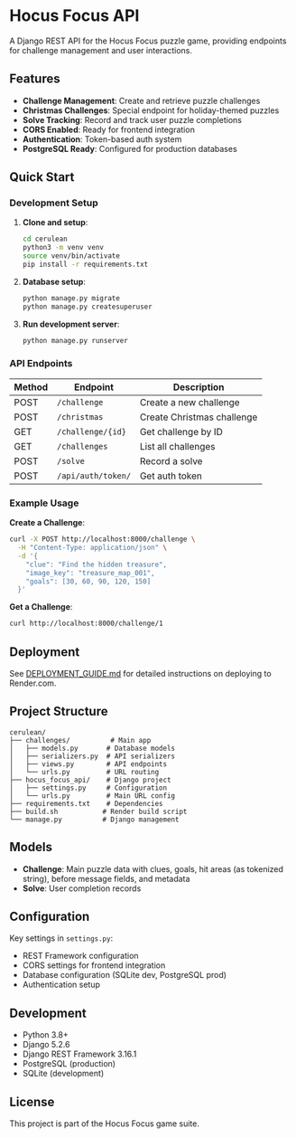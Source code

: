 # Hocus Focus API

A Django REST API for the Hocus Focus puzzle game, providing endpoints for challenge management and user interactions.

## Features

- **Challenge Management**: Create and retrieve puzzle challenges
- **Christmas Challenges**: Special endpoint for holiday-themed puzzles
- **Solve Tracking**: Record and track user puzzle completions
- **CORS Enabled**: Ready for frontend integration
- **Authentication**: Token-based auth system
- **PostgreSQL Ready**: Configured for production databases

## Quick Start

### Development Setup

1. **Clone and setup**:
   ```bash
   cd cerulean
   python3 -m venv venv
   source venv/bin/activate
   pip install -r requirements.txt
   ```

2. **Database setup**:
   ```bash
   python manage.py migrate
   python manage.py createsuperuser
   ```

3. **Run development server**:
   ```bash
   python manage.py runserver
   ```

### API Endpoints

| Method | Endpoint | Description |
|--------|----------|-------------|
| POST | `/challenge` | Create a new challenge |
| POST | `/christmas` | Create Christmas challenge |
| GET | `/challenge/{id}` | Get challenge by ID |
| GET | `/challenges` | List all challenges |
| POST | `/solve` | Record a solve |
| POST | `/api/auth/token/` | Get auth token |

### Example Usage

**Create a Challenge**:
```bash
curl -X POST http://localhost:8000/challenge \
  -H "Content-Type: application/json" \
  -d '{
    "clue": "Find the hidden treasure",
    "image_key": "treasure_map_001",
    "goals": [30, 60, 90, 120, 150]
  }'
```

**Get a Challenge**:
```bash
curl http://localhost:8000/challenge/1
```

## Deployment

See [DEPLOYMENT_GUIDE.md](./DEPLOYMENT_GUIDE.md) for detailed instructions on deploying to Render.com.

## Project Structure

```
cerulean/
├── challenges/          # Main app
│   ├── models.py       # Database models
│   ├── serializers.py  # API serializers
│   ├── views.py        # API endpoints
│   └── urls.py         # URL routing
├── hocus_focus_api/    # Django project
│   ├── settings.py     # Configuration
│   └── urls.py         # Main URL config
├── requirements.txt    # Dependencies
├── build.sh           # Render build script
└── manage.py          # Django management
```

## Models

- **Challenge**: Main puzzle data with clues, goals, hit areas (as tokenized string), before message fields, and metadata
- **Solve**: User completion records

## Configuration

Key settings in `settings.py`:
- REST Framework configuration
- CORS settings for frontend integration
- Database configuration (SQLite dev, PostgreSQL prod)
- Authentication setup

## Development

- Python 3.8+
- Django 5.2.6
- Django REST Framework 3.16.1
- PostgreSQL (production)
- SQLite (development)

## License

This project is part of the Hocus Focus game suite.